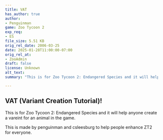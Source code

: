 ```yaml
---
title: VAT
has_author: true
author: 
- Penguinman
game: Zoo Tycoon 2
exp_req: 
- ES
file_size: 5.51 KB
orig_rel_date: 2006-03-25
date: 2025-01-28T11:00:00-07:00
orig_rel_at: 
- ZooAdmin
draft: false
license: Unknown
alt_text: 
summary: "This is for Zoo Tycoon 2: Endangered Species and it will help anyone create a vareint for an animal in the game."

---
```

## VAT (Variant Creation Tutorial)!

This is for Zoo Tycoon 2: Endangered Species and it will help anyone create a vareint for an animal in the game.

This is made by penguinman and csleesburg to help people enhance ZT2 for everyone.